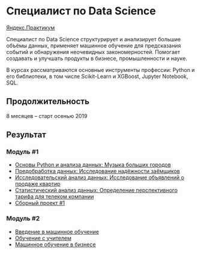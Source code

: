 # Специалист по Data Science

[Яндекс.Практикум](https://praktikum.yandex.ru/data-scientist/)

Специалист по Data Science структурирует и анализирует большие объёмы данных,
применяет машинное обучение для предсказания событий и обнаружения неочевидных закономерностей.
Помогает создавать и улучшать продукты в бизнесе, промышленности и науке.

В курсах рассматриваются основные инструменты профессии: Python и его библиотеки, в том числе
Scikit-Learn и XGBoost, Jupyter Notebook, SQL.

## Продолжительность

8 месяцев – старт осенью 2019

## Результат

### Модуль #1

* [Основы Python и анализа данных: Музыка больших городов](sprint1/)
* [Предобработка данных: Исследование надёжности заёмщиков](sprint2/)
* [Исследовательский анализ данных: Исследование объявлений о продаже квартир](sprint3/)
* [Статистический анализ данных: Определение перспективного тарифа для телеком компании](sprint4/)
* [Сборный проект #1](sprint5/)

### Модуль #2

* [Введение в машинное обучение](sprint6/)
* [Обучение с учителем](sprint7/)
* [Машинное обучение в бизнесе](sprint8/)
